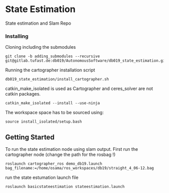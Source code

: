 # State Estimation

State estimation and Slam Repo

### Installing

Cloning including the submodules

```
git clone -b adding_submodules --recursive git@gitlab.tufast.de:db019/AutonomousSoftware/db019_state_estimation.git
```

Running the cartographer installation script

```
db019_state_estimation/install_cartographer.sh

```

catkin_make_isolated is used as Cartographer and ceres_solver are not catkin packages.


```
catkin_make_isolated --install --use-ninja

```

The workspace space has to be sourced using:

```
source install_isolated/setup.bash

```



## Getting Started

To run the state estimation node using slam output. First run the cartographer node (change the path for the rosbag !)

```
roslaunch cartographer_ros demo_db19.launch bag_filename:=/home/osama/ros_workspaces/db19/straight_4_06-12.bag 

```
run the state estumation launch file

```
roslaunch basicstateestimation stateestimation.launch

```



